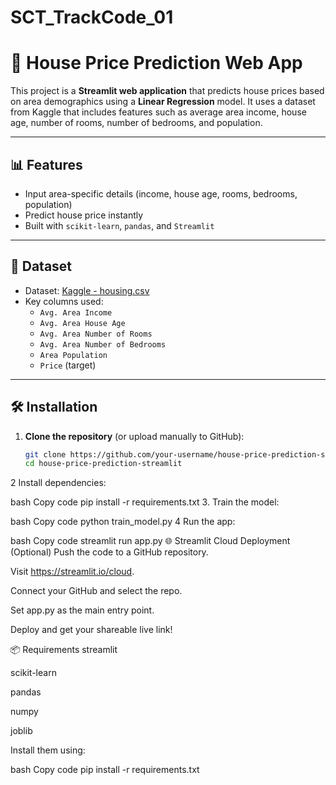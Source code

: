 # SCT_TrackCode_01
# 🏡 House Price Prediction Web App

This project is a **Streamlit web application** that predicts house prices based on area demographics using a **Linear Regression** model. It uses a dataset from Kaggle that includes features such as average area income, house age, number of rooms, number of bedrooms, and population.

---

## 📊 Features

- Input area-specific details (income, house age, rooms, bedrooms, population)
- Predict house price instantly
- Built with `scikit-learn`, `pandas`, and `Streamlit`

---

## 📁 Dataset

- Dataset: [Kaggle - housing.csv](https://www.kaggle.com/datasets/huyngohoang/housingcsv)
- Key columns used:
  - `Avg. Area Income`
  - `Avg. Area House Age`
  - `Avg. Area Number of Rooms`
  - `Avg. Area Number of Bedrooms`
  - `Area Population`
  - `Price` (target)

---

## 🛠️ Installation

1. **Clone the repository** (or upload manually to GitHub):
   ```bash
   git clone https://github.com/your-username/house-price-prediction-streamlit.git
   cd house-price-prediction-streamlit
2 Install dependencies:

bash
Copy code
pip install -r requirements.txt
3. Train the model:

bash
Copy code
python train_model.py
4 Run the app:

bash
Copy code
streamlit run app.py
🌐 Streamlit Cloud Deployment (Optional)
Push the code to a GitHub repository.

Visit https://streamlit.io/cloud.

Connect your GitHub and select the repo.

Set app.py as the main entry point.

Deploy and get your shareable live link!

📦 Requirements
streamlit

scikit-learn

pandas

numpy

joblib

Install them using:

bash
Copy code
pip install -r requirements.txt
